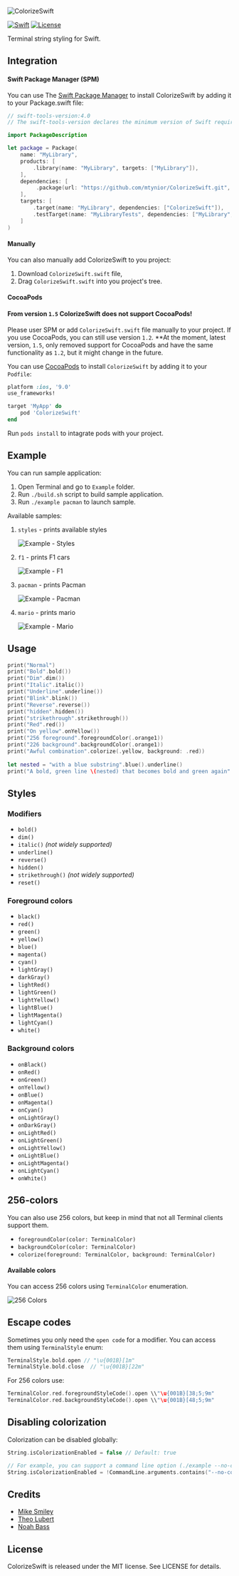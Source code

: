 ![ColorizeSwift](Assets/logo.png)

[![Swift](https://img.shields.io/badge/language-Swift-orange.svg?style=flat)](https://developer.apple.com/swift/)
[![License](https://img.shields.io/badge/license-MIT-blue.svg)](https://github.com/mtynior/ColorizeSwift/blob/master/LICENSE.md) 

Terminal string styling for Swift.

## Integration

#### Swift Package Manager (SPM)
You can use The [Swift Package Manager](https://swift.org/package-manager/) to install ColorizeSwift by adding it to your Package.swift file:

```swift
// swift-tools-version:4.0
// The swift-tools-version declares the minimum version of Swift required to build this package.

import PackageDescription

let package = Package(
    name: "MyLibrary",
    products: [
        .library(name: "MyLibrary", targets: ["MyLibrary"]),
    ],
    dependencies: [
         .package(url: "https://github.com/mtynior/ColorizeSwift.git", from: "1.5.0"),
    ],
    targets: [
        .target(name: "MyLibrary", dependencies: ["ColorizeSwift"]),
        .testTarget(name: "MyLibraryTests", dependencies: ["MyLibrary", "ColorizeSwift"]),
    ]
)
```

#### Manually
You can also manually add ColorizeSwift to you project:

1. Download `ColorizeSwift.swift` file,
2. Drag `ColorizeSwift.swift` into you project's tree.


#### CocoaPods

#### From version `1.5` ColorizeSwift does not support CocoaPods!
Please user SPM or add `ColorizeSwift.swift` file  manually to your project. 
If you use CocoaPods, you can still use version `1.2`.  **At the moment, latest version, `1.5`, only removed support for CocoaPods and have the same functionality as `1.2`, but it might change in the future. 

You can use [CocoaPods](http://cocoapods.org/) to install `ColorizeSwift` by adding it to your `Podfile`:

```ruby
platform :ios, '9.0'
use_frameworks!

target 'MyApp' do
	pod 'ColorizeSwift'
end
```
Run `pods install` to intagrate pods with your project.


## Example
You can run sample application:

1. Open Terminal and go to `Example` folder.
2. Run `./build.sh` script to build sample application.
3. Run `./example pacman` to launch sample.

Available samples:

1. `styles` - prints available styles 

	![Example - Styles](Assets/styles.png)

2. `f1` - prints F1 cars

	![Example - F1](Assets/f1.png)
	
3. `pacman` - prints Pacman

	![Example - Pacman](Assets/pacman.png)

4. `mario` - prints mario

	![Example - Mario](Assets/mario.png)

## Usage
```swift
print("Normal")
print("Bold".bold())
print("Dim".dim())
print("Italic".italic())
print("Underline".underline())
print("Blink".blink())
print("Reverse".reverse())
print("hidden".hidden())
print("strikethrough".strikethrough())
print("Red".red())
print("On yellow".onYellow())
print("256 foreground".foregroundColor(.orange1))
print("226 background".backgroundColor(.orange1))
print("Awful combination".colorize(.yellow, background: .red))
    
let nested = "with a blue substring".blue().underline()
print("A bold, green line \(nested) that becomes bold and green again".green().bold())
```

## Styles

### Modifiers

- `bold()`
- `dim()`
- `italic()` *(not widely supported)*
- `underline()`
- `reverse()`
- `hidden()`
- `strikethrough()` *(not widely supported)*
- `reset()`

### Foreground colors

- `black()`
- `red()`
- `green()`
- `yellow()`
- `blue()`
- `magenta()`
- `cyan()`
- `lightGray()`
- `darkGray()`
- `lightRed()`
- `lightGreen()`
- `lightYellow()`
- `lightBlue()`
- `lightMagenta()`
- `lightCyan()`
- `white()`

### Background colors

- `onBlack()`
- `onRed()`
- `onGreen()`
- `onYellow()`
- `onBlue()`
- `onMagenta()`
- `onCyan()`
- `onLightGray()`
- `onDarkGray()`
- `onLightRed()`
- `onLightGreen()`
- `onLightYellow()`
- `onLightBlue()`
- `onLightMagenta()`
- `onLightCyan()`
- `onWhite()`


## 256-colors
You can also use 256 colors, but keep in mind that not all Terminal clients support them.

- `foregroundColor(color: TerminalColor)`
- `backgroundColor(color: TerminalColor)`
- `colorize(foreground: TerminalColor, background: TerminalColor)`

#### Available colors

You can access 256 colors using `TerminalColor` enumeration.

![256 Colors](Assets/256Colors.png)

## Escape codes
Sometimes you only need the `open code` for a modifier. You can access them using `TerminalStyle` enum:

```swift
TerminalStyle.bold.open // "\u{001B}[1m"
TerminalStyle.bold.close  // "\u{001B}[22m"
```

For 256 colors use:

```swift
TerminalColor.red.foregroundStyleCode().open \\"\u{001B}[38;5;9m"
TerminalColor.red.backgroundStyleCode().open \\"\u{001B}[48;5;9m"
```

## Disabling colorization

Colorization can be disabled globally:

```swift
String.isColorizationEnabled = false // Default: true

// For example, you can support a command line option (./example --no-color)
String.isColorizationEnabled = !CommandLine.arguments.contains("--no-color")
```

## Credits

- [Mike Smiley](https://github.com/msmiley)
- [Theo Lubert](https://github.com/theo-lubert) 
- [Noah Bass](https://github.com/noahbass)

## License

ColorizeSwift is released under the MIT license. See LICENSE for details.
